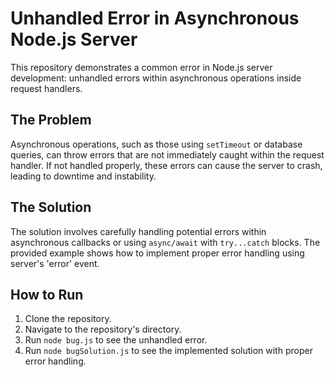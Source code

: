 # Unhandled Error in Asynchronous Node.js Server

This repository demonstrates a common error in Node.js server development: unhandled errors within asynchronous operations inside request handlers.

## The Problem

Asynchronous operations, such as those using `setTimeout` or database queries, can throw errors that are not immediately caught within the request handler. If not handled properly, these errors can cause the server to crash, leading to downtime and instability.

## The Solution

The solution involves carefully handling potential errors within asynchronous callbacks or using `async/await` with `try...catch` blocks.  The provided example shows how to implement proper error handling using server's 'error' event.

## How to Run

1. Clone the repository.
2. Navigate to the repository's directory.
3. Run `node bug.js` to see the unhandled error.
4. Run `node bugSolution.js` to see the implemented solution with proper error handling.